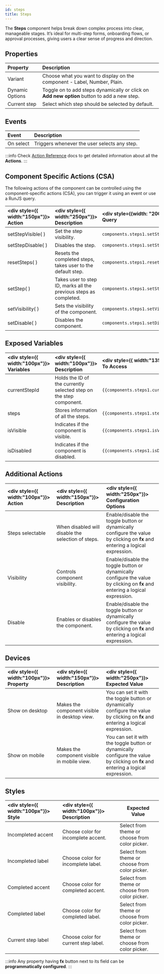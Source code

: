 ```yaml
---
id: steps
title: Steps
---
```


The **Steps** component helps break down complex process into clear, manageable stages. It’s ideal for multi-step forms, onboarding flows, or approval processes, giving users a clear sense of progress and direction. 

## Properties

| Property | Description | 
|:---------|:------------|
| Variant  | Choose what you want to display on the component - Label, Number, Plain. |
| Dynamic Options | Toggle on to add steps dynamically or click on **Add new option** button to add a new step. |
| Current step | Select which step should be selected by default. |

## Events

| Event | Description |
|:-------|:---------------------|
| On select |  Triggers whenever the user selects any step. |

:::info
Check [Action Reference](/docs/category/actions-reference) docs to get detailed information about all the **Actions**.
:::

## Component Specific Actions (CSA)

The following actions of the component can be controlled using the component-specific actions (CSA), you can trigger it using an event or use a RunJS query.

| <div style={{ width:"150px"}}> Action </div> | <div style={{ width:"250px"}}> Description </div> | <div style={{width: "200px"}}> RunJS Query </div>|
| :------------ | :---------- | :------------ |
| setStepVisible( ) | Set the step visibility. | `components.steps1.setStepVisible` |
| setStepDisable( )| Disables the step. | `components.steps1.setStepDisable` |
| resetSteps( )| Resets the completed steps, takes user to the default step. | `components.steps1.resetSteps` |
| setStep( )| Takes user to step ID, marks all the previous steps as completed.  | `components.steps1.setStep` |
| setVisibility( )| Sets the visibility of the component.                 | `components.steps1.setVisibility(false)` |
| setDisable( )   | Disables the component.                               | `components.steps1.setDisable(true)` |

## Exposed Variables

| <div style={{ width:"100px"}}> Variables  </div>  | <div style={{ width:"100px"}}> Description </div> | <div style={{ width:"135px"}}> How To Access </div>|
|:----------- |:----------- |:--------------|
|  currentStepId | Holds the ID of the currently selected step on the step component.| `{{components.steps1.currentStepId}}` |
|  steps| Stores information of all the steps. | `{{components.steps1.steps}}` |
|  isVisible | Indicates if the component is visible. | `{{components.steps1.isVisible}}`|
|  isDisabled  | Indicates if the component is disabled. | `{{components.steps1.isDisabled}}`|


## Additional Actions

| <div style={{ width:"100px"}}> Action </div> | <div style={{ width:"150px"}}> Description </div> | <div style={{ width:"250px"}}> Configuration Options </div>|
|:------------------|:------------|:------------------------------|
| Steps selectable | When disabled will disable the selection of steps. | Enable/disable the toggle button or dynamically configure the value by clicking on **fx** and entering a logical expression. |
| Visibility         | Controls component visibility.       | Enable/disable the toggle button or dynamically configure the value by clicking on **fx** and entering a logical expression. |
| Disable            | Enables or disables the component.    | Enable/disable the toggle button or dynamically configure the value by clicking on **fx** and entering a logical expression. |

## Devices

|<div style={{ width:"100px"}}> Property </div> | <div style={{ width:"150px"}}> Description </div> | <div style={{ width:"250px"}}> Expected Value </div>|
|:---------- |:----------- |:----------|
| Show on desktop | Makes the component visible in desktop view. | You can set it with the toggle button or dynamically configure the value by clicking on **fx** and entering a logical expression. |
| Show on mobile | Makes the component visible in mobile view. | You can set it with the toggle button or dynamically configure the value by clicking on **fx** and entering a logical expression. |

## Styles

| <div style={{ width:"100px"}}> Style </div> | <div style={{ width:"100px"}}>  Description </div> | Expected Value |
|:------------ |:-------------|--------------|
| Incompleted accent | Choose color for incomplete accent. | Select from theme or choose from color picker. |
| Incompleted label | Choose color for incomplete label. | Select from theme or choose from color picker. |
| Completed accent | Choose color for completed accent. | Select from theme or choose from color picker. |
| Completed label | Choose color for completed label. | Select from theme or choose from color picker. |
| Current step label | Choose color for current step label. | Select from theme or choose from color picker. |

:::info
Any property having **fx** button next to its field can be **programmatically configured**.
:::
